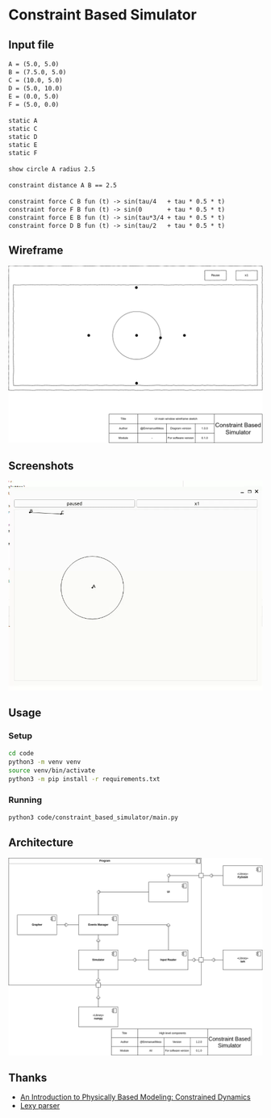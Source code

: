 # Constraint Based Simulator

## Input file

```
A = (5.0, 5.0)
B = (7.5.0, 5.0)
C = (10.0, 5.0)
D = (5.0, 10.0)
E = (0.0, 5.0)
F = (5.0, 0.0)

static A
static C
static D
static E
static F

show circle A radius 2.5

constraint distance A B == 2.5

constraint force C B fun (t) -> sin(tau/4   + tau * 0.5 * t)
constraint force F B fun (t) -> sin(0       + tau * 0.5 * t)
constraint force E B fun (t) -> sin(tau*3/4 + tau * 0.5 * t)
constraint force D B fun (t) -> sin(tau/2   + tau * 0.5 * t)
```

## Wireframe

<img src="./design/drawings/main window wireframe.png"/>

## Screenshots

<img src="./screenshots/simple example.gif"/>


## Usage

### Setup
```bash
cd code
python3 -m venv venv
source venv/bin/activate
python3 -m pip install -r requirements.txt
```

### Running
```bash
python3 code/constraint_based_simulator/main.py
```

## Architecture

<img src="./design/diagrams/component/high level components.png"/>

## Thanks

- [An Introduction to Physically Based Modeling: Constrained Dynamics](https://www.cs.cmu.edu/~baraff/pbm/constraints.pdf)
- [Lexy parser](https://github.com/foonathan/lexy)